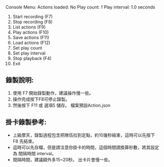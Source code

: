 Console Menu:
Actions loaded: No
Play count: 1
Play interval: 1.0 seconds
1. Start recording (F7)
2. Stop recording (F8)
3. List actions (F9)
4. Play actions (F10)
5. Save actions (F11)
6. Load actions (F12)
7. Set play count
8. Set play interval
9. Stop playback (F4)
0. Exit

## 錄製說明:
1. 使用 F7 開始錄製動作，建議操作慢一些。
2. 操作完成按下F8可停止錄製。
3. 然後按下 F11 或 選項5 儲存。 檔案預設Action.json 

## 掛卡錄製參考:
* 上級摩天，錄製過程包含把隊伍拉到定點，約10幾秒結束，這時可以先按下 F8 先結束。
* 這時可以先存檔，但是請注意你掛卡的時間，這個時間請換算秒數，將其設定為 間隔時間 interval。
* 間隔時間，建議額外多15~20秒。 出卡片會慢一些。
